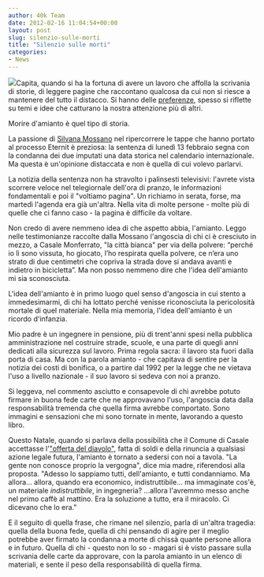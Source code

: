 ```yaml
---
author: 40k Team
date: 2012-02-16 11:04:54+00:00
layout: post
slug: silenzio-sulle-morti
title: "Silenzio sulle morti"
categories:
- News
---
```


[![](http://quarantak.wpengine.com/wp-content/uploads/2012/02/amianto.jpg)](http://www.lastampa.it/promozioni/ebook/morire_d_amianto.asp)Capita, quando si ha la fortuna di avere un lavoro che affolla la scrivania di storie, di leggere pagine che raccontano qualcosa da cui non si riesce a mantenere del tutto il distacco. Si hanno delle [preferenze](http://40k.it/2012/01/27/e-tu-quale-scegli/), spesso si riflette su temi e idee che catturano la nostra attenzione più di altri.

Morire d'amianto è quel tipo di storia.

La passione di [Silvana Mossano](http://www.silmos.it/) nel ripercorrere le tappe che hanno portato al processo Eternit è preziosa: la sentenza di lunedì 13 febbraio segna con la condanna dei due imputati una data storica nel calendario internazionale. Ma questa è un'opinione distaccata e non è quella di cui volevo parlarvi.

La notizia della sentenza non ha stravolto i palinsesti televisivi: l'avrete vista scorrere veloce nel telegiornale dell'ora di pranzo, le informazioni fondamentali e poi il "voltiamo pagina". Un richiamo in serata, forse, ma martedì l'agenda era già un'altra. Nella vita di molte persone - molte più di quelle che ci fanno caso - la pagina è difficile da voltare.

Non credo di avere nemmeno idea di che aspetto abbia, l'amianto. Leggo nelle testimonianze raccolte dalla Mossano l'angoscia di chi ci è cresciuto in mezzo, a Casale Monferrato, "la città bianca" per via della polvere: “perché io lì sono vissuta, ho giocato, l’ho respirata quella polvere, ce n’era uno strato di due centimetri che copriva la strada dove si andava avanti e indietro in bicicletta”. Ma non posso nemmeno dire che l'idea dell'amianto mi sia sconosciuta.

L'idea dell'amianto è in primo luogo quel senso d'angoscia in cui stento a immedesimarmi, di chi ha lottato perché venisse riconosciuta la pericolosità mortale di quel materiale. Nella mia memoria, l'idea dell'amianto è un ricordo d'infanzia.

Mio padre è un ingegnere in pensione, più di trent'anni spesi nella pubblica amministrazione nel costruire strade, scuole, e una parte di quegli anni dedicati alla sicurezza sul lavoro. Prima regola sacra: il lavoro sta fuori dalla porta di casa. Ma con la parola amianto - che capitava di sentire per la notizia dei costi di bonifica, o a partire dal 1992 per la legge che ne vietava l'uso a livello nazionale - il suo lavoro si sedeva con noi a pranzo.

Si leggeva, nel commento asciutto e consapevole di chi avrebbe potuto firmare in buona fede carte che ne approvavano l'uso, l'angoscia data dalla responsabilità tremenda che quella firma avrebbe comportato. Sono immagini e sensazioni che mi sono tornate in mente, lavorando a questo libro.

Questo Natale, quando si parlava della possibilità che il Comune di Casale accettasse l'["offerta del diavolo"](http://www.inail.it/Portale/appmanager/portale/desktop?_nfpb=true&_pageLabel=PAGE_SALASTAMPA&nextPage=Prodotti/News/2012/Infortuni/info1565971875.jsp), fatta di soldi e della rinuncia a qualsiasi azione legale futura, l'amianto è tornato a sedersi con noi a tavola. "La gente non conosce proprio la vergogna", dice mia madre, riferendosi alla proposta. "Adesso lo sappiamo tutti, dell'amianto, e tutti condanniamo. Ma allora... allora, quando era economico, indistruttibile... ma immaginate cos'è, un materiale _indistruttibile_, in ingegneria? ...allora l'avremmo messo anche nel primo caffè al mattino. Era la soluzione a tutto, era il miracolo. Ci dicevano che lo era."

E il seguito di quella frase, che rimane nel silenzio, parla di un'altra tragedia: quella della buona fede, quella di chi pensando di agire per il meglio potrebbe aver firmato la condanna a morte di chissà quante persone allora e in futuro. Quella di chi - questo non lo so - magari si è visto passare sulla scrivania delle carte da approvare, con la parola amianto in un elenco di materiali, e sente il peso della responsabilità di quella firma.

